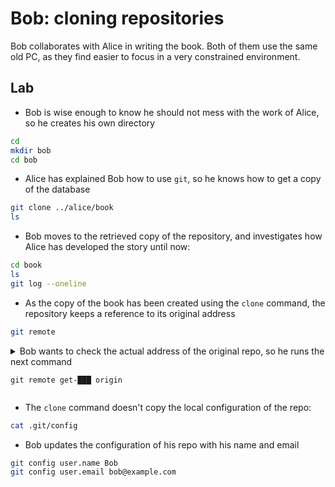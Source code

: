 # Bob: cloning repositories

Bob collaborates with Alice in writing the book. Both of them use the same old PC, as they find easier to focus in a very constrained environment. 

## Lab

* Bob is wise enough to know he should not mess with the work of Alice, so he creates his own directory

```bash
cd
mkdir bob
cd bob
```

* Alice has explained Bob how to use `git`, so he knows how to get a copy of the database

```bash
git clone ../alice/book
ls
```

* Bob moves to the retrieved copy of the repository, and investigates how Alice has
developed the story until now:

```bash
cd book
ls
git log --oneline
```

* As the copy of the book has been created using the `clone` command, 
the repository keeps a reference to its original address

```bash
git remote
```

<details>
<summary>
Bob wants to check the actual address of the original repo, so he
runs the next command

```
git remote get-███ origin
```
</summary>

---
#### Solution

```
git remote get-url origin
```
---
</details>

* The `clone` command doesn't copy the local configuration of the repo:

```bash
cat .git/config
```

* Bob updates the configuration of his repo with his name and email

```bash
git config user.name Bob
git config user.email bob@example.com
```

